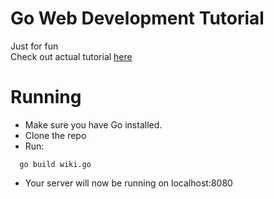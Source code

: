# Go Web Development Tutorial
Just for fun<br />
Check out actual tutorial [here](https://golang.org/doc/articles/wiki/ "Go Wiki Tutorial")

# Running

- Make sure you have Go installed.
- Clone the repo
- Run:
```
  go build wiki.go
```
- Your server will now be running on localhost:8080
